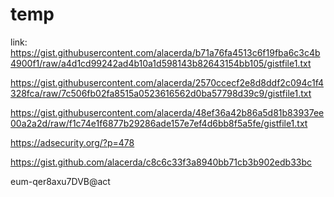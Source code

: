 # temp

link: https://gist.githubusercontent.com/alacerda/b71a76fa4513c6f19fba6c3c4b4900f1/raw/a4d1cd99242ad4b10a1d598143b82643154bb105/gistfile1.txt

https://gist.githubusercontent.com/alacerda/2570ccecf2e8d8ddf2c094c1f4328fca/raw/7c506fb02fa8515a0523616562d0ba57798d39c9/gistfile1.txt

https://gist.githubusercontent.com/alacerda/48ef36a42b86a5d81b83937ee00a2a2d/raw/f1c74e1f6877b29286ade157e7ef4d6bb8f5a5fe/gistfile1.txt

https://adsecurity.org/?p=478

https://gist.github.com/alacerda/c8c6c33f3a8940bb71cb3b902edb33bc

eum-qer8axu7DVB@act
